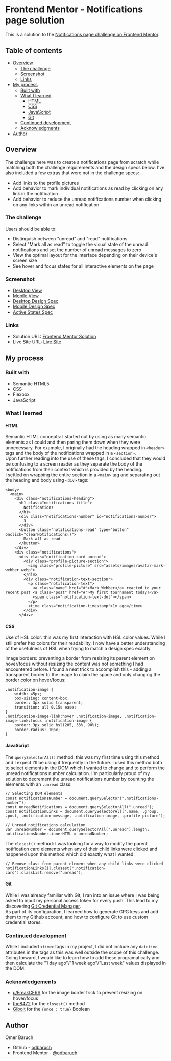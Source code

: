 # Frontend Mentor - Notifications page solution

This is a solution to the [Notifications page challenge on Frontend Mentor](https://www.frontendmentor.io/challenges/notifications-page-DqK5QAmKbC).

## Table of contents

- [Overview](#overview)
  - [The challenge](#the-challenge)
  - [Screenshot](#screenshot)
  - [Links](#links)
- [My process](#my-process)
  - [Built with](#built-with)
  - [What I learned](#what-i-learned)
    - [HTML](#html)
    - [CSS](#css)
    - [JavaScript](#javascript)
    - [Git](#git)
  - [Continued development](#continued-development)
  - [Acknowledgments](#acknowledgments)
- [Author](#author)

## Overview

The challenge here was to create a notifications page from scratch while matching both the challenge requirements and the design specs below. I've also included a few extras that were not in the challenge specs:
- Add links to the profile pictures
- Add behavior to mark individual notifications as read by clicking on any link in the notification
- Add behavior to reduce the unread notifications number when clicking on any links within an unread notification

### The challenge

Users should be able to:

- Distinguish between "unread" and "read" notifications
- Select "Mark all as read" to toggle the visual state of the unread notifications and set the number of unread messages to zero
- View the optimal layout for the interface depending on their device's screen size
- See hover and focus states for all interactive elements on the page

### Screenshot

- [Desktop View](assets/images/screenshot.png)
- [Mobile View](assets/images/mobilescreenshot.png)
- [Desktop Design Spec](design/desktop-design.jpg)
- [Mobile Design Spec](design/mobile-design.jpg)
- [Active States Spec](design/active-states.jpg)

### Links

- Solution URL: [Frontend Mentor Solution](https://github.com/odbaruch/notifications-project)
- Live Site URL: [Live Site](https://notifications-project.vercel.app/)

## My process

### Built with

- Semantic HTML5
- CSS
- Flexbox
- JavaScript

### What I learned

#### HTML

Semantic HTML concepts: I started out by using as many semantic elements as I could and then paring them down when they were unnecessary. For example, I originally had the heading wrapped in `<header>` tags and the body of the notifications wrapped in a `<section>`.  
Upon further reading into the use of these tags, I concluded that they would be confusing to a screen reader as they separate the body of the notifications from their context which is provided by the heading.  
I settled on wrapping the entire section in a `<main>` tag and separating out the heading and body using `<div>` tags:  
```
<body>
  <main>
    <div class="notifications-heading">
      <h1 class="notifications-title">
        Notifications
      </h1>
      <div class="notifications-number" id="notifications-number">
        3
      </div>
      <button class="notifications-read" type="button" onclick="clearNotifications()">
        Mark all as read
      </button>
    </div>
    <div class="notifications">
      <div class="notification-card unread">
        <div class="profile-picture-section">
          <img class="profile-picture" src="assets/images/avatar-mark-webber.webp">
        </div>
        <div class="notification-text-section">
          <p class="notification-text">
            <a class="name" href="#">Mark Webber</a> reacted to your recent post <a class="post" href="#">My first tournament today!</a>
            <span class="notification-text-dot"></span>
          </p>
          <time class="notification-timestamp">1m ago</time>
        </div>
      </div>
```

#### CSS

Use of HSL color: this was my first interaction with HSL color values. While I still prefer hex colors for their readability, I now have a better understanding of the usefulness of HSL when trying to match a design spec exactly.  

Image borders: preventing a border from resizing its parent element on hover/focus without resizing the content was not something I had encountered before. I found a neat trick to accomplish this - adding a transparent border to the image to claim the space and only changing the border color on hover/focus:  

``` 
.notification-image {
    width: 45px;
    box-sizing: content-box;
    border: 3px solid transparent;
    transition: all 0.15s ease;
}
.notification-image-link:hover .notification-image, .notification-image-link:focus .notification-image {
    border: 3px solid hsl(205, 33%, 90%);
    border-radius: 10px;
}
```

#### JavaScript

The `querySelectorAll()` method: this was my first time using this method and I expect I'll be using it frequently in the future. I used this method both to select elements in the DOM which I wanted to change and to perform the unread notifications number calculation. I'm particularly proud of my solution to decrement the unread notifications number by counting the elements with an `.unread` class:  

```
// Selecting DOM elements
const notificationsNumber = document.querySelector(".notifications-number");
const unreadNotifications = document.querySelectorAll(".unread");
const notificationLinks = document.querySelectorAll(".name, .group, .post, .notification-message, .notification-image, .profile-picture");

// Unread notifications calculation
var unreadNumber = document.querySelectorAll(".unread").length;
notificationsNumber.innerHTML = unreadNumber;
```

The `closest()` method: I was looking for a way to modify the parent notification card elements when any of their child links were clicked and happened upon this method which did exactly what I wanted:

```
// Remove class from parent element when any child links were clicked
notificationLinks[i].closest(".notification-card").classList.remove("unread");
```

#### Git

While I was already familiar with Git, I ran into an issue where I was being asked to input my personal access token for every push. This lead to my discovering [Git Credential Manager](https://github.com/GitCredentialManager/git-credential-manager).  
As part of its configuration, I learned how to generate GPG keys and add them to my Github account, and how to configure Git to use custom credential stores.

### Continued development

While I included `<time>` tags in my project, I did not include any `datetime` attributes in the tags as this was well outside the scope of this challenge. Going forward, I would like to learn how to add these programatically and then calculate the "1 day ago"/"1 week ago"/"Last week" values displayed in the DOM.

### Acknowledgements

- [u/FreakCERS](https://www.reddit.com/r/css/comments/5gqpi5/prevent_cell_resize_when_adding_a_border_to_it/) for the image border trick to prevent resizing on hover/focus
- [the8472](https://stackoverflow.com/questions/22119673/find-the-closest-ancestor-element-that-has-a-specific-class) for the `closest()` method
- [Gibolt](https://stackoverflow.com/questions/28610365/how-can-i-add-an-event-for-a-one-time-click-to-a-function) for the `{once : true}` Boolean


## Author

Omer Baruch
- Github - [odbaruch](https://github.com/odbaruch)
- Frontend Mentor - [@odbaruch](https://www.frontendmentor.io/profile/odbaruch)